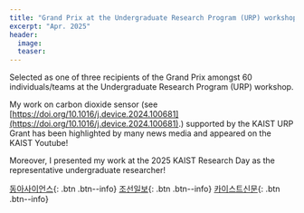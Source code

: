 ```yaml
---
title: "Grand Prix at the Undergraduate Research Program (URP) workshop"
excerpt: "Apr. 2025"
header:
  image: 
  teaser:
---
```


Selected as one of three recipients of the Grand Prix amongst 60 individuals/teams at the Undergraduate Research Program (URP) workshop.

My work on carbon dioxide sensor (see [https://doi.org/10.1016/j.device.2024.100681](https://doi.org/10.1016/j.device.2024.100681).) supported by the KAIST URP Grant has been highlighted by many news media and appeared on the KAIST Youtube!

Moreover, I presented my work at the 2025 KAIST Research Day as the representative undergraduate researcher!

[동아사이언스](https://www.dongascience.com/news.php?idx=69942){: .btn .btn--info}
[조선일보](https://digitalchosun.dizzo.com/site/data/html_dir/2025/02/10/2025021080200.html){: .btn .btn--info}
[카이스트신문](https://times.kaist.ac.kr/news/articleView.html?idxno=22164){: .btn .btn--info}





